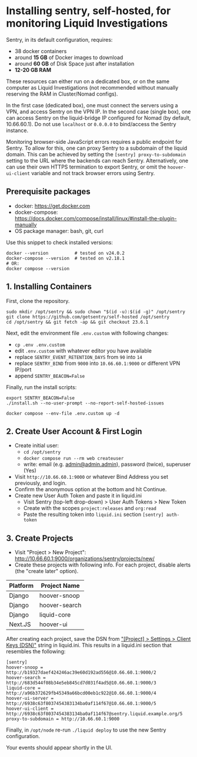 # Installing sentry, self-hosted, for monitoring Liquid Investigations

Sentry, in its default configuration, requires:

- 38 docker containers
- around **15 GB** of Docker images to download
- around **60 GB** of Disk Space just after installation
- **12-20 GB RAM**

These resources can either run on a dedicated box, or on the same computer as Liquid Investigations
(not recommended without manually reserving the RAM in Cluster/Nomad configs).

In the first case (dedicated box), one must connect the servers using a VPN, and access Sentry on the VPN IP. In the second case (single box), one can access Sentry on the liquid-bridge IP configured for Nomad
(by default, 10.66.60.1). Do not use `localhost` or `0.0.0.0` to bind/access the Sentry instance.

Monitoring browser-side JavaScript errors requires a public endpoint for
Sentry. To allow for this, one can proxy Sentry to a subdomain of the liquid
domain.
This can be achieved by setting the `[sentry] proxy-to-subdomain` setting to
the URL where the backends can reach Sentry. Alternatively, one can use their
own HTTPS termination to export Sentry, or omit the `hoover-ui-client` variable
and not track browser errors using Sentry.


## Prerequisite packages

- docker: https://get.docker.com
- docker-compose: https://docs.docker.com/compose/install/linux/#install-the-plugin-manually
- OS package manager: bash, git, curl

Use this snippet to check installed versions:

```
docker --version          # tested on v24.0.2
docker-compose --version  # tested on v2.18.1
# OR:
docker compose --version
```


## 1. Installing Containers

First, clone the repository.

```
sudo mkdir /opt/sentry && sudo chown "$(id -u):$(id -g)" /opt/sentry
git clone https://github.com/getsentry/self-hosted /opt/sentry
cd /opt/sentry && git fetch -ap && git checkout 23.6.1
```

Next, edit the environment file `.env.custom` with following changes:

- `cp .env .env.custom`
- edit `.env.custom` with whatever editor you have available
- replace `SENTRY_EVENT_RETENTION_DAYS` from `90` into `14`
- replace `SENTRY_BIND` from `9000` into `10.66.60.1:9000` or different VPN IP/port
- append `SENTRY_BEACON=False`

Finally, run the install scripts:

```
export SENTRY_BEACON=False
./install.sh --no-user-prompt --no-report-self-hosted-issues

docker compose --env-file .env.custom up -d
```

## 2. Create User Account & First Login

- Create initial user:
  - `cd /opt/sentry`
  - `docker compose run --rm web createuser`
  - write: email (e.g. admin@admin.admin), password (twice), superuser (Yes)
- Visit `http://10.66.60.1:9000` or whatever Bind Address you set previously, and login.
- Confirm the anonymous option at the bottom and hit Continue.
- Create new User Auth Token and paste it in liquid.ini
  - Visit Sentry (top-left drop-down) > User Auth Tokens > New Token
  - Create with the scopes `project:releases` and `org:read`
  - Paste the resulting token into `liquid.ini` section `[sentry] auth-token`


## 3. Create Projects

- Visit "Project > New Project": http://10.66.60.1:9000/organizations/sentry/projects/new/
- Create these projects with following info. For each project, disable alerts (the "create later" option).

| Platform     | Project Name  |
| ------------ | ------------- |
| Django       | hoover-snoop  |
| Django       | hoover-search |
| Django       | liquid-core   |
| Next.JS      | hoover-ui     |


After creating each project, save the DSN from  ["[Project] > Settings > Client Keys (DSN)"](http://10.66.60.1:9000/settings/sentry/projects/hoover-snoop/keys/) string in liquid.ini.
This results in a liquid.ini section that resembles the following:

```
[sentry]
hoover-snoop = http://b19327daef424246ac39e60d192ad556@10.66.60.1:9000/2
hoover-search = http://683d544f08b34e5eb845cd7d031f4ad5@10.66.60.1:9000/3
liquid-core = http://a96b372629fb45349a66bcd00eb1c922@10.66.60.1:9000/4
hoover-ui-server = http://6938c63f8037454383134ba0af114f67@10.66.60.1:9000/5
hoover-ui-client = http://6938c63f8037454383134ba0af114f67@sentry.liquid.example.org/5
proxy-to-subdomain = http://10.66.60.1:9000
```

Finally, in `/opt/node` re-run `./liquid deploy` to use the new Sentry configuration.

Your events should appear shortly in the UI.
